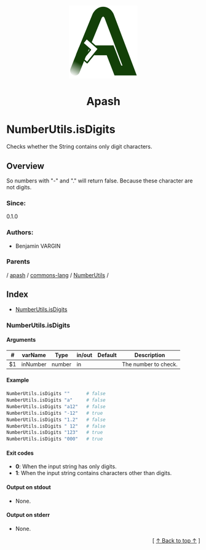 
<div align='center' id='apash-top'>
  <a href='https://github.com/hastec-fr/apash'>
    <img alt='apash-logo' src='../../../../../../assets/apash-logo.svg'/>
  </a>

  # Apash
</div>

# NumberUtils.isDigits

Checks whether the String contains only digit characters.

## Overview

So numbers with "-" and "." will return false.
Because these character are not digits.

### Since:
0.1.0

### Authors:
* Benjamin VARGIN

### Parents
<!-- apash.parentBegin -->
[](../../../../.md) / [apash](../../../apash.md) / [commons-lang](../../commons-lang.md) / [NumberUtils](../NumberUtils.md) / 
<!-- apash.parentEnd -->

## Index

* [NumberUtils.isDigits](#numberutilsisdigits)

### NumberUtils.isDigits

#### Arguments
| #      | varName        | Type          | in/out   | Default    | Description                           |
|--------|----------------|---------------|----------|------------|---------------------------------------|
| $1     | inNumber       | number        | in       |            | The number to check.                  |

#### Example

```bash
NumberUtils.isDigits ""      # false
NumberUtils.isDigits "a"     # false
NumberUtils.isDigits "a12"   # false
NumberUtils.isDigits "-12"   # true
NumberUtils.isDigits "1.2"   # false
NumberUtils.isDigits " 12"   # false
NumberUtils.isDigits "123"   # true
NumberUtils.isDigits "000"   # true
```

#### Exit codes

* **0**: When the input string has only digits.
* **1**: When the input string contains characters other than digits.

#### Output on stdout

* None.

#### Output on stderr

* None.


  <div align='right'>[ <a href='#apash-top'>↑ Back to top ↑</a> ]</div>

